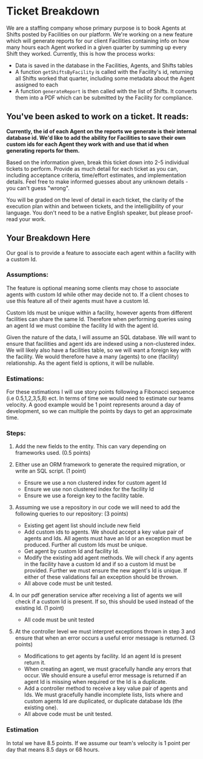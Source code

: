 # Ticket Breakdown
We are a staffing company whose primary purpose is to book Agents at Shifts posted by Facilities on our platform. We're working on a new feature which will generate reports for our client Facilities containing info on how many hours each Agent worked in a given quarter by summing up every Shift they worked. Currently, this is how the process works:

- Data is saved in the database in the Facilities, Agents, and Shifts tables
- A function `getShiftsByFacility` is called with the Facility's id, returning all Shifts worked that quarter, including some metadata about the Agent assigned to each
- A function `generateReport` is then called with the list of Shifts. It converts them into a PDF which can be submitted by the Facility for compliance.

## You've been asked to work on a ticket. It reads:

**Currently, the id of each Agent on the reports we generate is their internal database id. We'd like to add the ability for Facilities to save their own custom ids for each Agent they work with and use that id when generating reports for them.**


Based on the information given, break this ticket down into 2-5 individual tickets to perform. Provide as much detail for each ticket as you can, including acceptance criteria, time/effort estimates, and implementation details. Feel free to make informed guesses about any unknown details - you can't guess "wrong".


You will be graded on the level of detail in each ticket, the clarity of the execution plan within and between tickets, and the intelligibility of your language. You don't need to be a native English speaker, but please proof-read your work.

## Your Breakdown Here

Our goal is to provide a feature to associate each agent within a facility with a custom Id.


### Assumptions:

The feature is optional meaning some clients may chose to associate agents with custom Id while other may decide not to.
If a client choses to use this feature all of their agents must have a custom Id.

Custom Ids must be unique within a facility, however agents from different facilities can share the same Id. Therefore when performing queries using an agent Id we must combine the facility Id with the agent Id.

Given the nature of the data, I will assume an SQL database. We will want to ensure that facilities and agent ids are indexed using a non-clustered index. We will likely also have a facilities table, so we will want a foreign key with the facility. We would therefore have a many (agents) to one (facility) relationship. As the agent field is options, it will be nullable.


### Estimations:

For these estimations I will use story points following a Fibonacci sequence (i.e 0.5,1,2,3,5,8) ect. In terms of time we would need to estimate our teams velocity. A good example would be 1 point represents around a day of development, so we can multiple the points by days to get an approximate time.

### Steps:

1. Add the new fields to the entity. This can vary depending on frameworks used. (0.5 points)

2. Either use an ORM framework to generate the required migration, or write an SQL script. (1 point)
    - Ensure we use a non clustered index for custom agent Id
    - Ensure we use non clustered index for the facility Id
    - Ensure we use a foreign key to the facility table.

3. Assuming we use a repository in our code we will need to add the following queries to our repository: (3 points)
    - Existing get agent list should include new field
    - Add custom ids to agents. We should accept a key value pair of agents and Ids. All agents must have an Id or an exception must be produced. Further all custom Ids must be unique.
    - Get agent by custom Id and facility Id. 
    - Modify the existing add agent methods. We will check if any agents in the facility have a custom Id and if so a custom Id must be provided. Further we must ensure the new agent's Id is unique. If either of these validations fail an exception should be thrown.
    - All above code must be unit tested.

4. In our pdf generation service after receiving a list of agents we will check if a custom Id is present. If so, this should be used instead of the existing Id. (1 point)
    - All code must be unit tested

5. At the controller level we must interpret exceptions thrown in step 3 and ensure that when an error occurs a useful error message is returned. (3 points)
	- Modifications to get agents by facility. Id an agent Id is present return it.
    - When creating an agent, we must gracefully handle any errors that occur. We should ensure a useful error message is returned if an agent Id is missing when required or the Id is a duplicate.
    - Add a controller method to receive a key value pair of agents and Ids. We must gracefully handle incomplete lists, lists where and custom agents Id are duplicated, or duplicate database Ids (the existing one).
    - All above code must be unit tested.

### Estimation
In total we have 8.5 points. If we assume our team's velocity is 1 point per day that means 8.5 days or 68 hours.